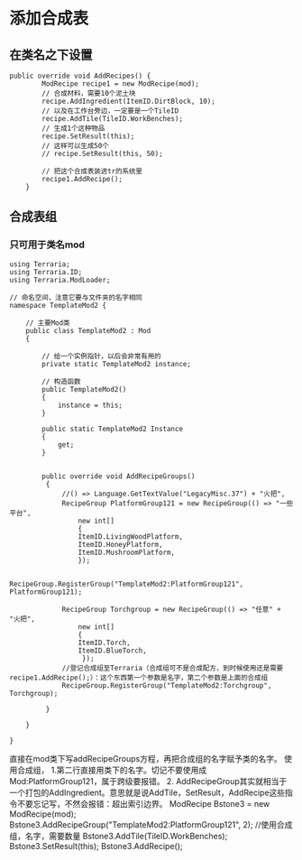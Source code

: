 # 添加合成表

## 在类名之下设置

    public override void AddRecipes() {
            ModRecipe recipe1 = new ModRecipe(mod);
            // 合成材料，需要10个泥土块
            recipe.AddIngredient(ItemID.DirtBlock, 10);
            // 以及在工作台旁边，一定要是一个TileID
            recipe.AddTile(TileID.WorkBenches);
            // 生成1个这种物品
            recipe.SetResult(this);
            // 这样可以生成50个
            // recipe.SetResult(this, 50);

            // 把这个合成表装进tr的系统里
            recipe1.AddRecipe();
        }

## 合成表组

### 只可用于类名mod
    using Terraria;
    using Terraria.ID;
    using Terraria.ModLoader;

    // 命名空间，注意它要与文件夹的名字相同
    namespace TemplateMod2 {

        // 主要Mod类
        public class TemplateMod2 : Mod
        {

            // 给一个实例指针，以后会非常有用的
            private static TemplateMod2 instance;

            // 构造函数
            public TemplateMod2()
            {
                instance = this;
            }

            public static TemplateMod2 Instance
            {
                get;
            }


            public override void AddRecipeGroups()
             {
                 //() => Language.GetTextValue("LegacyMisc.37") + "火把",
                 RecipeGroup PlatformGroup121 = new RecipeGroup(() => "一些平台",
                     new int[]
                     {
                     ItemID.LivingWoodPlatform,
                     ItemID.HoneyPlatform,
                     ItemID.MushroomPlatform,
                     });

                 RecipeGroup.RegisterGroup("TemplateMod2:PlatformGroup121", PlatformGroup121);

                 RecipeGroup Torchgroup = new RecipeGroup(() => "任意" + "火把",
                     new int[]
                     {
                     ItemID.Torch,
                     ItemID.BlueTorch,
                      });
                 //登记合成组至Terraria（合成组可不是合成配方，到时候使用还是需要recipe1.AddRecipe();）：这个东西第一个参数是名字，第二个参数是上面的合成组
                 RecipeGroup.RegisterGroup("TemplateMod2:Torchgroup", Torchgroup);

             }

        }

    }
    
直接在mod类下写addRecipeGroups方程，再把合成组的名字赋予类的名字。
使用合成组，
1.第二行直接用类下的名字。切记不要使用成Mod:PlatformGroup121，属于跨级要报错。
2. AddRecipeGroup其实就相当于一个打包的AddIngredient。意思就是说AddTile，SetResult，AddRecipe这些指令不要忘记写，不然会报错：超出索引边界。
    ModRecipe Bstone3 = new ModRecipe(mod);
    Bstone3.AddRecipeGroup("TemplateMod2:PlatformGroup121", 2); //使用合成组，名字，需要数量
    Bstone3.AddTile(TileID.WorkBenches);
    Bstone3.SetResult(this);
    Bstone3.AddRecipe();
